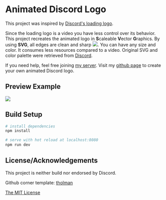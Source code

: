 # Animated Discord Logo

This project was inspired by [Discord's loading logo](https://canary.discordapp.com/assets/0bdc0497eb3a19e66f2b1e3d5741634c.webm).

Since the loading logo is a video you have less control over its behavior. This project recreates the animated logo in **S**caleable **V**ector **G**raphics. By using **SVG**, all edges are clean and sharp ![](https://my.mixtape.moe/jqvpoh.svg). You can have any size and color. It consumes less resources compared to a video. Original SVG and color palette were retrieved from [Discord](https://discordapp.com/branding).

If you need help, feel free joining [my server](https://discord.gg/gDHs8AV). Visit my [github page](https://nntin.github.io/discord-logo/) to create your own animated Discord logo.

## Preview Example

![](https://my.mixtape.moe/xnaieq.svg)

## Build Setup

``` bash
# install dependencies
npm install

# serve with hot reload at localhost:8080
npm run dev
```

## License/Acknowledgements

This project is neither build nor endorsed by Discord.

Github corner template: [tholman](https://github.com/tholman/github-corners)

[The MIT License](https://github.com/NNTin/discord-logo/blob/master/LICENSE)
